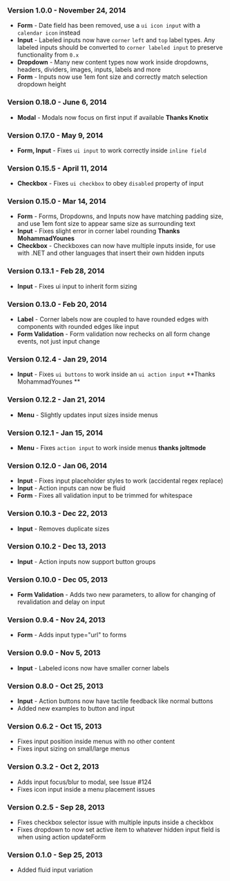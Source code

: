 ### Version 1.0.0 - November 24, 2014

- **Form** - Date field has been removed, use a ``ui icon input`` with a ``calendar icon`` instead
- **Input** - Labeled inputs now have ``corner`` ``left`` and ``top`` label types. Any labeled inputs should be converted to ``corner labeled input`` to preserve functionality from ``0.x``
- **Dropdown** - Many new content types now work inside dropdowns, headers, dividers, images, inputs, labels and more
- **Form** - Inputs now use 1em font size and correctly match selection dropdown height

### Version 0.18.0 - June 6, 2014

- **Modal** - Modals now focus on first input if available **Thanks Knotix**

### Version 0.17.0 - May 9, 2014

- **Form, Input** - Fixes ``ui input`` to work correctly inside ``inline field``

### Version 0.15.5 - April 11, 2014

- **Checkbox** - Fixes ``ui checkbox`` to obey ``disabled`` property of input

### Version 0.15.0 - Mar 14, 2014

- **Form** - Forms, Dropdowns, and Inputs now have matching padding size, and use 1em font size to appear same size as surrounding text
- **Input** - Fixes slight error in corner label rounding **Thanks MohammadYounes**
- **Checkbox** - Checkboxes can now have multiple inputs inside, for use with .NET and other languages that insert their own hidden inputs

### Version 0.13.1 - Feb 28, 2014

- **Input** - Fixes ui input to inherit form sizing

### Version 0.13.0 - Feb 20, 2014

- **Label** - Corner labels now are coupled to have rounded edges with components with rounded edges like input
- **Form Validation** - Form validation now rechecks on all form change events, not just input change

### Version 0.12.4 - Jan 29, 2014

- **Input** - Fixes ``ui buttons`` to work inside an ``ui action input`` **Thanks MohammadYounes **

### Version 0.12.2 - Jan 21, 2014

- **Menu** - Slightly updates input sizes inside menus

### Version 0.12.1 - Jan 15, 2014

- **Menu** - Fixes ``action input`` to work inside menus  **thanks joltmode**

### Version 0.12.0 - Jan 06, 2014

- **Input** - Fixes input placeholder styles to work (accidental regex replace)
- **Input** - Action inputs can now be fluid
- **Form** - Fixes all validation input to be trimmed for whitespace

### Version 0.10.3 - Dec 22, 2013

- **Input** - Removes duplicate sizes

### Version 0.10.2 - Dec 13, 2013

- **Input** - Action inputs now support button groups

### Version 0.10.0 - Dec 05, 2013

- **Form Validation** - Adds two new parameters, to allow for changing of revalidation and delay on input

### Version 0.9.4 - Nov 24, 2013

- **Form** - Adds input type="url" to forms

### Version 0.9.0 - Nov 5, 2013

- **Input** - Labeled icons now have smaller corner labels

### Version 0.8.0 - Oct 25, 2013

- **Input** - Action buttons now have tactile feedback like normal buttons
- Added new examples to button and input

### Version 0.6.2 - Oct 15, 2013

- Fixes input position inside menus with no other content
- Fixes input sizing on small/large menus

### Version 0.3.2 - Oct 2, 2013

- Adds input focus/blur to modal, see Issue #124
- Fixes icon input inside a menu placement issues

### Version 0.2.5 - Sep 28, 2013

- Fixes checkbox  selector issue with multiple inputs inside a checkbox
- Fixes dropdown to now set active item to whatever hidden input field is when using action updateForm

### Version 0.1.0 - Sep 25, 2013

- Added fluid input variation
